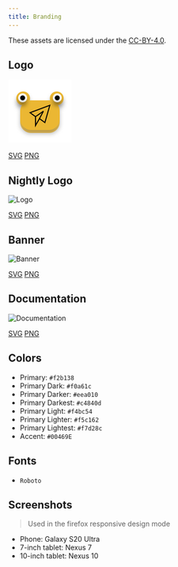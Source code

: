 ```yaml
---
title: Branding
---
```


These assets are licensed under the [CC-BY-4.0](https://github.com/LinwoodDev/Butterfly/blob/develop/BRANDING_LICENSE).

## Logo

![Logo](/img/logo.svg)

[SVG](/img/logo.svg) [PNG](/img/logo.png)

## Nightly Logo

![Logo](/img/nightly.svg)

[SVG](/img/nightly.svg) [PNG](/img/nightly.png)

## Banner

![Banner](/img/banner.svg)

[SVG](/img/banner.svg) [PNG](/img/banner.png)

## Documentation

![Documentation](/img/docs.svg)

[SVG](/img/docs.svg) [PNG](/img/docs.png)

## Colors

* Primary: `#f2b138`
* Primary Dark: `#f0a61c`
* Primary Darker: `#eea010`
* Primary Darkest: `#c4840d`
* Primary Light: `#f4bc54`
* Primary Lighter: `#f5c162`
* Primary Lightest: `#f7d28c`
* Accent: `#00469E`  

## Fonts

* `Roboto`

## Screenshots

> Used in the firefox responsive design mode

* Phone: Galaxy S20 Ultra
* 7-inch tablet: Nexus 7
* 10-inch tablet: Nexus 10
